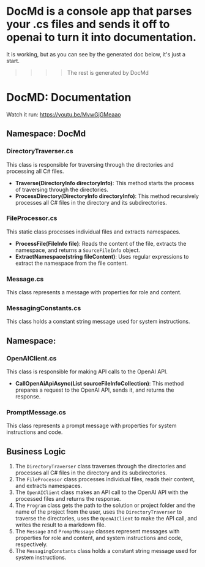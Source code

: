 # DocMd is a console app that parses your .cs files and sends it off to openai to turn it into documentation.  
It is working, but as you can see by the generated doc below, it's just a start.

>>>> The rest is generated by DocMd


# DocMD: Documentation

Watch it run: https://youtu.be/MvwGjGMeaao

## Namespace: DocMd

### DirectoryTraverser.cs
This class is responsible for traversing through the directories and processing all C# files.

- **Traverse(DirectoryInfo directoryInfo)**: This method starts the process of traversing through the directories.
- **ProcessDirectory(DirectoryInfo directoryInfo)**: This method recursively processes all C# files in the directory and its subdirectories.

### FileProcessor.cs
This static class processes individual files and extracts namespaces.

- **ProcessFile(FileInfo file)**: Reads the content of the file, extracts the namespace, and returns a `SourceFileInfo` object.
- **ExtractNamespace(string fileContent)**: Uses regular expressions to extract the namespace from the file content.

### Message.cs
This class represents a message with properties for role and content.

### MessagingConstants.cs
This class holds a constant string message used for system instructions.

## Namespace: 

### OpenAIClient.cs
This class is responsible for making API calls to the OpenAI API.

- **CallOpenAiApiAsync(List<SourceFileInfo> sourceFileInfoCollection)**: This method prepares a request to the OpenAI API, sends it, and returns the response.

### PromptMessage.cs
This class represents a prompt message with properties for system instructions and code.

## Business Logic

1. The `DirectoryTraverser` class traverses through the directories and processes all C# files in the directory and its subdirectories.
2. The `FileProcessor` class processes individual files, reads their content, and extracts namespaces.
3. The `OpenAIClient` class makes an API call to the OpenAI API with the processed files and returns the response.
4. The `Program` class gets the path to the solution or project folder and the name of the project from the user, uses the `DirectoryTraverser` to traverse the directories, uses the `OpenAIClient` to make the API call, and writes the result to a markdown file.
5. The `Message` and `PromptMessage` classes represent messages with properties for role and content, and system instructions and code, respectively.
6. The `MessagingConstants` class holds a constant string message used for system instructions.
